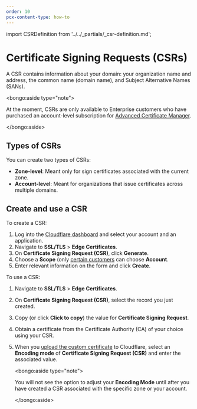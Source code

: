 ```yaml
---
order: 10
pcx-content-type: how-to
---
```


import CSRDefinition from '../../_partials/_csr-definition.md';

# Certificate Signing Requests (CSRs)

<CSRDefinition />

A CSR contains information about your domain: your organization name and address, the common name (domain name), and Subject Alternative Names (SANs).

<bongo:aside type="note">

At the moment, CSRs are only available to Enterprise customers who have purchased an account-level subscription for [Advanced Certificate Manager](/edge-certificates/advanced-certificate-manager).

</bongo:aside>

## Types of CSRs

You can create two types of CSRs:

- **Zone-level**: Meant only for sign certificates associated with the current zone.
- **Account-level**: Meant for organizations that issue certificates across multiple domains.

## Create and use a CSR

To create a CSR:

1. Log into the [Cloudflare dashboard](https://dash.cloudflare.com) and select your account and an application.
1. Navigate to **SSL/TLS** > **Edge Certificates**.
1. On **Certificate Signing Request (CSR)**, click **Generate**.
1. Choose a **Scope** (only [certain customers](#types-of-csrs) can choose **Account**.
1. Enter relevant information on the form and click **Create**.

To use a CSR:

1. Navigate to **SSL/TLS** > **Edge Certificates**.
1. On **Certificate Signing Request (CSR)**, select the record you just created.
1. Copy (or click **Click to copy**) the value for **Certificate Signing Request**.
1. Obtain a certificate from the Certificate Authority (CA) of your choice using your CSR.
1. When you [upload the custom certificate](/edge-certificates/custom-certificates/uploading) to Cloudflare, select an **Encoding mode** of **Certificate Signing Request (CSR)** and enter the associated value.

   <bongo:aside type="note">

   You will not see the option to adjust your **Encoding Mode** until after you have created a CSR associated with the specific zone or your account.

   </bongo:aside>
